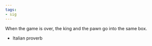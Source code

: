 ```yaml
---
tags:
- sig
---
```




When the game is over, the king and the pawn go into the same box. 

- Italian proverb
